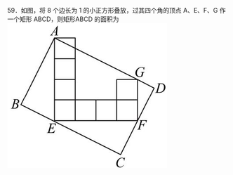 59．如图，将 8 个边长为 1 的小正方形叠放，过其四个角的顶点 A、E、F、G 作一个矩形 ABCD，则矩形ABCD 的面积为
![](<../../qs_image_DB/专题1-2_一文吃透相似三角形12个模型·共14类题型（解析版）/fcf4de7f168de6f59669c6140b12870526df4caddd66ff220fe14d9187d7f118.jpg>)
